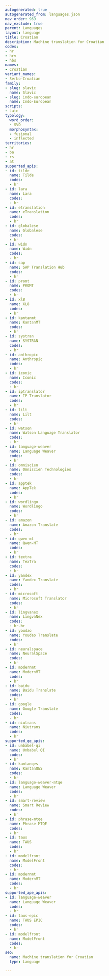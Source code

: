 ```yaml
---
autogenerated: true
autogenerated_from: languages.json
nav_order: 969
nav_exclude: true
parent: Languages
layout: language
title: Croatian
description: Machine translation for Croatian
codes:
- hr
- hrv
- hbs
names:
- Croatian
variant_names:
- Serbo-Croatian
family:
- slug: slavic
  name: Slavic
- slug: indo-european
  name: Indo-European
scripts:
- Latn
typology:
  word_order:
  - SVO
  morphosyntax:
  - fusional
  - inflected
territories:
- hr
- ba
- rs
- at
supported_apis:
- id: tilde
  name: Tilde
  codes:
  - hr
- id: lara
  name: Lara
  codes:
  - hr
- id: etranslation
  name: eTranslation
  codes:
  - hr
- id: globalese
  name: Globalese
  codes:
  - hr
- id: widn
  name: Widn
  codes:
  - hr
- id: sap
  name: SAP Translation Hub
  codes:
  - hr
- id: promt
  name: PROMT
  codes:
  - hr
- id: xl8
  name: XL8
  codes:
  - hr
- id: kantanmt
  name: KantanMT
  codes:
  - hr
- id: systran
  name: SYSTRAN
  codes:
  - hr
- id: anthropic
  name: Anthropic
  codes:
  - hr
- id: iconic
  name: Iconic
  codes:
  - hr
- id: iptranslator
  name: IP Translator
  codes:
  - hr
- id: lilt
  name: Lilt
  codes:
  - hr
- id: watson
  name: Watson Language Translator
  codes:
  - hr
- id: language-weaver
  name: Language Weaver
  codes:
  - hr
- id: omniscien
  name: Omniscien Technologies
  codes:
  - hr
- id: apptek
  name: AppTek
  codes:
  - hr
- id: wordlingo
  name: Wordlingo
  codes:
  - hr
- id: amazon
  name: Amazon Translate
  codes:
  - hr
- id: qwen-mt
  name: Qwen-MT
  codes:
  - hr
- id: textra
  name: TexTra
  codes:
  - hr
- id: yandex
  name: Yandex Translate
  codes:
  - hr
- id: microsoft
  name: Microsoft Translator
  codes:
  - hr
- id: lingvanex
  name: LingvaNex
  codes:
  - hr-hr
- id: youdao
  name: Youdao Translate
  codes:
  - hr
- id: neuralspace
  name: NeuralSpace
  codes:
  - hr
- id: modernmt
  name: ModernMT
  codes:
  - hr
- id: baidu
  name: Baidu Translate
  codes:
  - hr
- id: google
  name: Google Translate
  codes:
  - hr
- id: niutrans
  name: Niutrans
  codes:
  - hr
supported_qe_apis:
- id: unbabel-qi
  name: Unbabel QI
  codes:
  - hr
- id: kantanqes
  name: KantanQES
  codes:
  - hr
- id: language-weaver-mtqe
  name: Language Weaver
  codes:
  - hr
- id: smart-review
  name: Smart Review
  codes:
  - hr
- id: phrase-mtqe
  name: Phrase MTQE
  codes:
  - hr
- id: taus
  name: TAUS
  codes:
  - hr
- id: modelfront
  name: ModelFront
  codes:
  - hr
- id: modernmt
  name: ModernMT
  codes:
  - hr
supported_ape_apis:
- id: language-weaver
  name: Language Weaver
  codes:
  - hr
- id: taus-epic
  name: TAUS EPIC
  codes:
  - hr
- id: modelfront
  name: ModelFront
  codes:
  - hr
seo:
  name: Machine translation for Croatian
  type: Language

---
```


